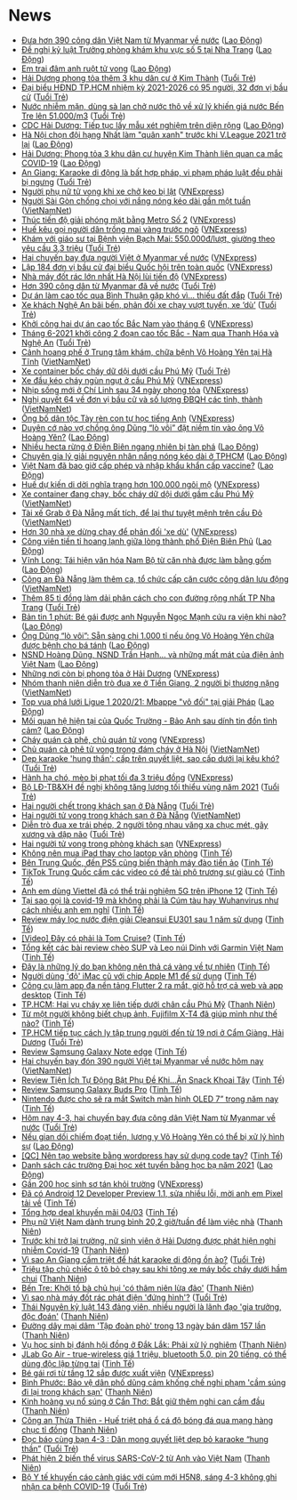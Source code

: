 # News

- [Đưa hơn 390 công dân Việt Nam từ Myanmar về nước](https://laodong.vn/the-gioi/dua-hon-390-cong-dan-viet-nam-tu-myanmar-ve-nuoc-885818.ldo) ([Lao Động](https://laodong.vn))
- [Đề nghị kỷ luật Trưởng phòng khám khu vực số 5 tại Nha Trang](https://laodong.vn/xa-hoi/de-nghi-ky-luat-truong-phong-kham-khu-vuc-so-5-tai-nha-trang-885677.ldo) ([Lao Động](https://laodong.vn))
- [Em trai đâm anh ruột tử vong](https://laodong.vn/phap-luat/em-trai-dam-anh-ruot-tu-vong-885825.ldo) ([Lao Động](https://laodong.vn))
- [Hải Dương phong tỏa thêm 3 khu dân cư ở Kim Thành](https://tuoitre.vn/hai-duong-phong-toa-them-3-khu-dan-cu-o-kim-thanh-2021030416342779.htm) ([Tuổi Trẻ](https://tuoitre.vn))
- [Đại biểu HĐND TP.HCM nhiệm kỳ 2021-2026 có 95 người, 32 đơn vị bầu cử](https://tuoitre.vn/dai-bieu-hdnd-tp-hcm-nhiem-ky-2021-2026-co-95-nguoi-32-don-vi-bau-cu-20210304170450532.htm) ([Tuổi Trẻ](https://tuoitre.vn))
- [Nước nhiễm mặn, dùng sà lan chở nước thô về xử lý khiến giá nước Bến Tre lên 51.000/m3](https://tuoitre.vn/nuoc-nhiem-man-dung-sa-lan-cho-nuoc-tho-ve-xu-ly-khien-gia-nuoc-ben-tre-len-51-000-m3-20210304170346837.htm) ([Tuổi Trẻ](https://tuoitre.vn))
- [CDC Hải Dương: Tiếp tục lấy mẫu xét nghiệm trên diện rộng](https://laodong.vn/y-te/cdc-hai-duong-tiep-tuc-lay-mau-xet-nghiem-tren-dien-rong-885798.ldo) ([Lao Động](https://laodong.vn))
- [Hà Nội chọn đội hạng Nhất làm &quot;quân xanh&quot; trước khi V.League 2021 trở lại](https://laodong.vn/the-thao/ha-noi-chon-doi-hang-nhat-lam-quan-xanh-truoc-khi-vleague-2021-tro-lai-885771.ldo) ([Lao Động](https://laodong.vn))
- [Hải Dương: Phong tỏa 3 khu dân cư huyện Kim Thành liên quan ca mắc COVID-19](https://laodong.vn/xa-hoi/hai-duong-phong-toa-3-khu-dan-cu-huyen-kim-thanh-lien-quan-ca-mac-covid-19-885811.ldo) ([Lao Động](https://laodong.vn))
- [An Giang: Karaoke di động là bất hợp pháp, vi phạm pháp luật đều phải bị ngưng](https://tuoitre.vn/an-giang-karaoke-di-dong-la-bat-hop-phap-vi-pham-phap-luat-deu-phai-bi-ngung-20210304164229613.htm) ([Tuổi Trẻ](https://tuoitre.vn))
- [Người phụ nữ tử vong khi xe chở keo bị lật](https://vnexpress.net/nguoi-phu-nu-tu-vong-khi-xe-cho-keo-bi-lat-4243623.html) ([VNExpress](https://vnexpress.net))
- [Người Sài Gòn chống chọi với nắng nóng kéo dài gần một tuần](http://vietnamnet.vn/vn/thoi-su/nguoi-sai-gon-chong-choi-voi-nang-nong-keo-dai-gan-mot-tuan-717273.html) ([VietNamNet](https://vietnamnet.vn))
- [Thúc tiến độ giải phóng mặt bằng Metro Số 2](https://vnexpress.net/thuc-tien-do-giai-phong-mat-bang-metro-so-2-4243575.html) ([VNExpress](https://vnexpress.net))
- [Huế kêu gọi người dân trồng mai vàng trước ngõ](https://vnexpress.net/hue-keu-goi-nguoi-dan-trong-mai-vang-truoc-ngo-4243586.html) ([VNExpress](https://vnexpress.net))
- [Khám với giáo sư tại Bệnh viện Bạch Mai: 550.000đ/lượt, giường theo yêu cầu 3,3 triệu](https://tuoitre.vn/kham-voi-giao-su-tai-benh-vien-bach-mai-550-000d-luot-giuong-theo-yeu-cau-3-3-trieu-2021030415314559.htm) ([Tuổi Trẻ](https://tuoitre.vn))
- [Hai chuyến bay đưa người Việt ở Myanmar về nước](https://vnexpress.net/hai-chuyen-bay-dua-nguoi-viet-o-myanmar-ve-nuoc-4243581.html) ([VNExpress](https://vnexpress.net))
- [Lập 184 đơn vị bầu cử đại biểu Quốc hội trên toàn quốc](https://vnexpress.net/lap-184-don-vi-bau-cu-dai-bieu-quoc-hoi-tren-toan-quoc-4243509.html) ([VNExpress](https://vnexpress.net))
- [Nhà máy đốt rác lớn nhất Hà Nội lùi tiến độ](https://vnexpress.net/nha-may-dot-rac-lon-nhat-ha-noi-lui-tien-do-4243436.html) ([VNExpress](https://vnexpress.net))
- [Hơn 390 công dân từ Myanmar đã về nước](https://tuoitre.vn/hon-390-cong-dan-tu-myanmar-da-ve-nuoc-20210304154627866.htm) ([Tuổi Trẻ](https://tuoitre.vn))
- [Dự án làm cao tốc qua Bình Thuận gặp khó vì... thiếu đất đắp](https://tuoitre.vn/du-an-lam-cao-toc-qua-binh-thuan-gap-kho-vi-thieu-dat-dap-20210304152429616.htm) ([Tuổi Trẻ](https://tuoitre.vn))
- [Xe khách Nghệ An bãi bến, phản đối xe chạy vượt tuyến, xe ‘dù’](https://tuoitre.vn/xe-khach-nghe-an-bai-ben-phan-doi-xe-chay-vuot-tuyen-xe-du-20210304150007798.htm) ([Tuổi Trẻ](https://tuoitre.vn))
- [Khởi công hai dự án cao tốc Bắc Nam vào tháng 6](https://vnexpress.net/khoi-cong-hai-du-an-cao-toc-bac-nam-vao-thang-6-4243524.html) ([VNExpress](https://vnexpress.net))
- [Tháng 6-2021 khởi công 2 đoạn cao tốc Bắc - Nam qua Thanh Hóa và Nghệ An](https://tuoitre.vn/thang-6-2021-khoi-cong-2-doan-cao-toc-bac-nam-qua-thanh-hoa-va-nghe-an-20210304145631987.htm) ([Tuổi Trẻ](https://tuoitre.vn))
- [Cảnh hoang phế ở Trung tâm khám, chữa bệnh Võ Hoàng Yên tại Hà Tĩnh](http://vietnamnet.vn/vn/thoi-su/canh-hoang-phe-o-trung-tam-kham-chua-benh-vo-hoang-yen-tai-ha-tinh-717206.html) ([VietNamNet](https://vietnamnet.vn))
- [Xe container bốc cháy dữ dội dưới cầu Phú Mỹ](https://tuoitre.vn/xe-container-boc-chay-du-doi-duoi-cau-phu-my-20210304145155508.htm) ([Tuổi Trẻ](https://tuoitre.vn))
- [Xe đầu kéo cháy ngùn ngụt ở cầu Phú Mỹ](https://vnexpress.net/xe-dau-keo-chay-ngun-ngut-o-cau-phu-my-4243567.html) ([VNExpress](https://vnexpress.net))
- [Nhịp sống mới ở Chí Linh sau 34 ngày phong tỏa](https://vnexpress.net/nhip-song-moi-o-chi-linh-sau-34-ngay-phong-toa-4243537.html) ([VNExpress](https://vnexpress.net))
- [Nghị quyết 64 về đơn vị bầu cử và số lượng ĐBQH các tỉnh, thành](http://vietnamnet.vn/vn/tu-lieu/van-ban/nghi-quyet-64-ve-don-vi-bau-cu-va-so-luong-dbqh-cac-tinh-thanh-717222.html) ([VietNamNet](https://vietnamnet.vn))
- [Ông bố dân tộc Tày rèn con tự học tiếng Anh](https://vnexpress.net/ong-bo-dan-toc-tay-ren-con-tu-hoc-tieng-anh-4242742.html) ([VNExpress](https://vnexpress.net))
- [Duyên cớ nào vợ chồng ông Dũng “lò vôi” đặt niềm tin vào ông Võ Hoàng Yên?](https://laodong.vn/xa-hoi/duyen-co-nao-vo-chong-ong-dung-lo-voi-dat-niem-tin-vao-ong-vo-hoang-yen-885693.ldo) ([Lao Động](https://laodong.vn))
- [Nhiều hecta rừng ở Điện Biên ngang nhiên bị tàn phá](https://laodong.vn/photo/nhieu-hecta-rung-o-dien-bien-ngang-nhien-bi-tan-pha-885672.ldo) ([Lao Động](https://laodong.vn))
- [Chuyên gia lý giải nguyên nhân nắng nóng kéo dài ở TPHCM](https://laodong.vn/video/chuyen-gia-ly-giai-nguyen-nhan-nang-nong-keo-dai-o-tphcm-885702.ldo) ([Lao Động](https://laodong.vn))
- [Việt Nam đã bao giờ cấp phép và nhập khẩu khẩn cấp vaccine?](https://laodong.vn/video-thoi-su/viet-nam-da-bao-gio-cap-phep-va-nhap-khau-khan-cap-vaccine-885497.ldo) ([Lao Động](https://laodong.vn))
- [Huế dự kiến di dời nghĩa trang hơn 100.000 ngôi mộ](https://vnexpress.net/hue-du-kien-di-doi-nghia-trang-hon-100-000-ngoi-mo-4243440.html) ([VNExpress](https://vnexpress.net))
- [Xe container đang chạy, bốc cháy dữ dội dưới gầm cầu Phú Mỹ](http://vietnamnet.vn/vn/thoi-su/xe-container-dang-chay-boc-chay-du-doi-duoi-gam-cau-phu-my-717195.html) ([VietNamNet](https://vietnamnet.vn))
- [Tài xế Grab ở Đà Nẵng mất tích, để lại thư tuyệt mệnh trên cầu Đỏ](http://vietnamnet.vn/vn/thoi-su/tai-xe-grab-o-da-nang-mat-tich-de-lai-thu-tuyet-menh-tren-cau-do-717189.html) ([VietNamNet](https://vietnamnet.vn))
- [Hơn 30 nhà xe dừng chạy để phản đối 'xe dù'](https://vnexpress.net/hon-30-nha-xe-dung-chay-de-phan-doi-xe-du-4243393.html) ([VNExpress](https://vnexpress.net))
- [Công viên tiền tỉ hoang lạnh giữa lòng thành phố Điện Biên Phủ](https://laodong.vn/photo/cong-vien-tien-ti-hoang-lanh-giua-long-thanh-pho-dien-bien-phu-885343.ldo) ([Lao Động](https://laodong.vn))
- [Vĩnh Long: Tái hiện văn hóa Nam Bộ từ căn nhà được làm bằng gốm](https://laodong.vn/photo/vinh-long-tai-hien-van-hoa-nam-bo-tu-can-nha-duoc-lam-bang-gom-885563.ldo) ([Lao Động](https://laodong.vn))
- [Công an Đà Nẵng làm thêm ca, tổ chức cấp căn cước công dân lưu động](http://vietnamnet.vn/vn/thoi-su/cong-an-da-nang-lam-them-ca-to-chuc-cap-can-cuoc-cong-dan-luu-dong-717181.html) ([VietNamNet](https://vietnamnet.vn))
- [Thêm 85 tỉ đồng làm dải phân cách cho con đường rộng nhất TP Nha Trang](https://tuoitre.vn/them-85-ti-dong-lam-dai-phan-cach-cho-con-duong-rong-nhat-tp-nha-trang-20210303184312707.htm) ([Tuổi Trẻ](https://tuoitre.vn))
- [Bản tin 1 phút: Bé gái được anh Nguyễn Ngọc Mạnh cứu ra viện khi nào?](https://laodong.vn/video/ban-tin-1-phut-be-gai-duoc-anh-nguyen-ngoc-manh-cuu-ra-vien-khi-nao-885692.ldo) ([Lao Động](https://laodong.vn))
- [Ông Dũng “lò vôi”: Sẵn sàng chi 1.000 tỉ nếu ông Võ Hoàng Yên chữa được bệnh cho bá tánh](https://laodong.vn/phap-luat/ong-dung-lo-voi-san-sang-chi-1000-ti-neu-ong-vo-hoang-yen-chua-duoc-benh-cho-ba-tanh-885627.ldo) ([Lao Động](https://laodong.vn))
- [NSND Hoàng Dũng, NSND Trần Hạnh... và những mất mát của điện ảnh Việt Nam](https://laodong.vn/van-hoa-giai-tri/nsnd-hoang-dung-nsnd-tran-hanh-va-nhung-mat-mat-cua-dien-anh-viet-nam-885679.ldo) ([Lao Động](https://laodong.vn))
- [Những nơi còn bị phong tỏa ở Hải Dương](https://vnexpress.net/nhung-noi-con-bi-phong-toa-o-hai-duong-4243308.html) ([VNExpress](https://vnexpress.net))
- [Nhóm thanh niên diễn trò đua xe ở Tiền Giang, 2 người bị thương nặng](http://vietnamnet.vn/vn/thoi-su/an-toan-giao-thong/nhom-thanh-nien-dien-tro-dua-xe-o-tien-giang-2-nguoi-bi-thuong-nang-717171.html) ([VietNamNet](https://vietnamnet.vn))
- [Top vua phá lưới Ligue 1 2020/21: Mbappe &quot;vô đối&quot; tại giải Pháp](https://laodong.vn/photo/top-vua-pha-luoi-ligue-1-202021-mbappe-vo-doi-tai-giai-phap-885636.ldo) ([Lao Động](https://laodong.vn))
- [Mối quan hệ hiện tại của Quốc Trường - Bảo Anh sau dính tin đồn tình cảm?](https://laodong.vn/photo/moi-quan-he-hien-tai-cua-quoc-truong-bao-anh-sau-dinh-tin-don-tinh-cam-885665.ldo) ([Lao Động](https://laodong.vn))
- [Cháy quán cà phê, chủ quán tử vong](https://vnexpress.net/chay-quan-ca-phe-chu-quan-tu-vong-4243427.html) ([VNExpress](https://vnexpress.net))
- [Chủ quán cà phê tử vong trong đám cháy ở Hà Nội](http://vietnamnet.vn/vn/thoi-su/chu-quan-ca-phe-tu-vong-trong-dam-chay-o-ha-noi-717165.html) ([VietNamNet](https://vietnamnet.vn))
- [Dẹp karaoke 'hung thần': cấp trên quyết liệt, sao cấp dưới lại kêu khó?](https://tuoitre.vn/dep-karaoke-hung-than-cap-tren-quyet-liet-sao-cap-duoi-lai-keu-kho-20210304080353726.htm) ([Tuổi Trẻ](https://tuoitre.vn))
- [Hành hạ chó, mèo bị phạt tối đa 3 triệu đồng](https://vnexpress.net/hanh-ha-cho-meo-bi-phat-toi-da-3-trieu-dong-4243255.html) ([VNExpress](https://vnexpress.net))
- [Bộ LĐ-TB&XH đề nghị không tăng lương tối thiểu vùng năm 2021](https://tuoitre.vn/bo-ld-tbxh-de-nghi-khong-tang-luong-toi-thieu-vung-nam-2021-20210304101414934.htm) ([Tuổi Trẻ](https://tuoitre.vn))
- [Hai người chết trong khách sạn ở Đà Nẵng](https://tuoitre.vn/hai-nguoi-chet-trong-khach-san-o-da-nang-20210304110809291.htm) ([Tuổi Trẻ](https://tuoitre.vn))
- [Hai người tử vong trong khách sạn ở Đà Nẵng](http://vietnamnet.vn/vn/thoi-su/hai-nguoi-tu-vong-trong-khach-san-o-da-nang-717150.html) ([VietNamNet](https://vietnamnet.vn))
- [Diễn trò đua xe trái phép, 2 người tông nhau văng xa chục mét, gãy xương và dập não](https://tuoitre.vn/dien-tro-dua-xe-trai-phep-2-nguoi-tong-nhau-vang-xa-chuc-met-gay-xuong-va-dap-nao-20210304104637655.htm) ([Tuổi Trẻ](https://tuoitre.vn))
- [Hai người tử vong trong phòng khách sạn](https://vnexpress.net/hai-nguoi-tu-vong-trong-phong-khach-san-4243362.html) ([VNExpress](https://vnexpress.net))
- [Không nên mua iPad thay cho laptop văn phòng](https://tinhte.vn/thread/khong-nen-mua-ipad-thay-cho-laptop-van-phong.3285102/) ([Tinh Tế](https://tinhte.vn))
- [Bên Trung Quốc, đến PS5 cũng biến thành máy đào tiền ảo](https://tinhte.vn/thread/ben-trung-quoc-den-ps5-cung-bien-thanh-may-dao-tien-ao.3287317/) ([Tinh Tế](https://tinhte.vn))
- [TikTok Trung Quốc cấm các video có đề tài phô trương sự giàu có](https://tinhte.vn/thread/tiktok-trung-quoc-cam-cac-video-co-de-tai-pho-truong-su-giau-co.3287014/) ([Tinh Tế](https://tinhte.vn))
- [Anh em dùng Viettel đã có thể trải nghiệm 5G trên iPhone 12](https://tinhte.vn/thread/anh-em-dung-viettel-da-co-the-trai-nghiem-5g-tren-iphone-12.3287269/) ([Tinh Tế](https://tinhte.vn))
- [Tại sao gọi là covid-19 mà không phải là Cúm tàu hay Wuhanvirus như cách nhiều anh em nghĩ](https://tinhte.vn/thread/tai-sao-goi-la-covid-19-ma-khong-phai-la-cum-tau-hay-wuhanvirus-nhu-cach-nhieu-anh-em-nghi.3286826/) ([Tinh Tế](https://tinhte.vn))
- [Review máy lọc nước điện giải Cleansui EU301 sau 1 năm sử dụng](https://tinhte.vn/thread/review-may-loc-nuoc-dien-giai-cleansui-eu301-sau-1-nam-su-dung.3284994/) ([Tinh Tế](https://tinhte.vn))
- [[Video] Đây có phải là Tom Cruise?](https://tinhte.vn/thread/video-day-co-phai-la-tom-cruise.3286753/) ([Tinh Tế](https://tinhte.vn))
- [Tổng kết các bài review chèo SUP và Leo núi Dinh với Garmin Việt Nam](https://tinhte.vn/thread/tong-ket-cac-bai-review-cheo-sup-va-leo-nui-dinh-voi-garmin-viet-nam.3287015/) ([Tinh Tế](https://tinhte.vn))
- [Đây là những lý do bạn không nên thả cá vàng về tự nhiên](https://tinhte.vn/thread/day-la-nhung-ly-do-ban-khong-nen-tha-ca-vang-ve-tu-nhien.3286345/) ([Tinh Tế](https://tinhte.vn))
- [Người dùng 'độ' iMac cũ với chip Apple M1 để sử dụng](https://tinhte.vn/thread/nguoi-dung-do-imac-cu-voi-chip-apple-m1-de-su-dung.3287081/) ([Tinh Tế](https://tinhte.vn))
- [Công cụ làm app đa nền tảng Flutter 2 ra mắt, giờ hỗ trợ cả web và app desktop](https://tinhte.vn/thread/cong-cu-lam-app-da-nen-tang-flutter-2-ra-mat-gio-ho-tro-ca-web-va-app-desktop.3287060/) ([Tinh Tế](https://tinhte.vn))
- [TP.HCM: Hai vụ cháy xe liên tiếp dưới chân cầu Phú Mỹ](https://thanhnien.vn/thoi-su/tphcm-hai-vu-chay-xe-lien-tiep-duoi-chan-cau-phu-my-1349547.html) ([Thanh Niên](https://thanhnien.vn))
- [Từ một người không biết chụp ảnh, Fujifilm X-T4 đã giúp mình như thế nào?](https://tinhte.vn/thread/tu-mot-nguoi-khong-biet-chup-anh-fujifilm-x-t4-da-giup-minh-nhu-the-nao.3286303/) ([Tinh Tế](https://tinhte.vn))
- [TP.HCM tiếp tục cách ly tập trung người đến từ 19 nơi ở Cẩm Giàng, Hải Dương](https://tuoitre.vn/tp-hcm-tiep-tuc-cach-ly-tap-trung-nguoi-den-tu-19-noi-o-cam-giang-hai-duong-20210304100704872.htm) ([Tuổi Trẻ](https://tuoitre.vn))
- [Review Samsung Galaxy Note edge](https://tinhte.vn/thread/review-samsung-galaxy-note-edge.3286515/) ([Tinh Tế](https://tinhte.vn))
- [Hai chuyến bay đón 390 người Việt tại Myanmar về nước hôm nay](http://vietnamnet.vn/vn/thoi-su/an-toan-giao-thong/hai-chuyen-bay-don-390-nguoi-viet-tai-myanmar-ve-nuoc-hom-nay-717109.html) ([VietNamNet](https://vietnamnet.vn))
- [Review Tiện Ích Tự Động Bật Phụ Đề Khi...Ăn Snack Khoai Tây](https://tinhte.vn/thread/review-tien-ich-tu-dong-bat-phu-de-khi-an-snack-khoai-tay.3286769/) ([Tinh Tế](https://tinhte.vn))
- [Review Samsung Galaxy Buds Pro](https://tinhte.vn/thread/review-samsung-galaxy-buds-pro.3287368/) ([Tinh Tế](https://tinhte.vn))
- [Nintendo được cho sẽ ra mắt Switch màn hình OLED 7” trong năm nay](https://tinhte.vn/thread/nintendo-duoc-cho-se-ra-mat-switch-man-hinh-oled-7-trong-nam-nay.3287149/) ([Tinh Tế](https://tinhte.vn))
- [Hôm nay 4-3, hai chuyến bay đưa công dân Việt Nam từ Myanmar về nước](https://tuoitre.vn/hom-nay-4-3-hai-chuyen-bay-dua-cong-dan-viet-nam-tu-myanmar-ve-nuoc-20210304094629438.htm) ([Tuổi Trẻ](https://tuoitre.vn))
- [Nếu gian dối chiếm đoạt tiền, lương y Võ Hoàng Yên có thể bị xử lý hình sự](https://laodong.vn/video-thoi-su/neu-gian-doi-chiem-doat-tien-luong-y-vo-hoang-yen-co-the-bi-xu-ly-hinh-su-885599.ldo) ([Lao Động](https://laodong.vn))
- [[QC] Nên tạo website bằng wordpress hay sử dụng code tay?](https://tinhte.vn/thread/qc-nen-tao-website-bang-wordpress-hay-su-dung-code-tay.3287138/) ([Tinh Tế](https://tinhte.vn))
- [Danh sách các trường Đại học xét tuyển bằng học bạ năm 2021](https://laodong.vn/giao-duc/danh-sach-cac-truong-dai-hoc-xet-tuyen-bang-hoc-ba-nam-2021-885600.ldo) ([Lao Động](https://laodong.vn))
- [Gần 200 học sinh sơ tán khỏi trường](https://vnexpress.net/gan-200-hoc-sinh-so-tan-khoi-truong-4243262.html) ([VNExpress](https://vnexpress.net))
- [Đã có Android 12 Developer Preview 1.1, sửa nhiều lỗi, mời anh em Pixel tải về](https://tinhte.vn/thread/da-co-android-12-developer-preview-1-1-sua-nhieu-loi-moi-anh-em-pixel-tai-ve.3287342/) ([Tinh Tế](https://tinhte.vn))
- [Tổng hợp deal khuyến mãi 04/03](https://tinhte.vn/thread/tong-hop-deal-khuyen-mai-04-03.3287274/) ([Tinh Tế](https://tinhte.vn))
- [Phụ nữ Việt Nam dành trung bình 20,2 giờ/tuần để làm việc nhà](https://thanhnien.vn/thoi-su/phu-nu-viet-nam-danh-trung-binh-202-giotuan-de-lam-viec-nha-1349548.html) ([Thanh Niên](https://thanhnien.vn))
- [Trước khi trở lại trường, nữ sinh viên ở Hải Dương được phát hiện nghi nhiễm Covid-19](https://thanhnien.vn/thoi-su/truoc-khi-tro-lai-truong-nu-sinh-vien-o-hai-duong-duoc-phat-hien-nghi-nhiem-covid-19-1349534.html) ([Thanh Niên](https://thanhnien.vn))
- [Vì sao An Giang cấm triệt để hát karaoke di động ồn ào?](https://tuoitre.vn/vi-sao-an-giang-cam-triet-de-hat-karaoke-di-dong-on-ao-20210304081442749.htm) ([Tuổi Trẻ](https://tuoitre.vn))
- [Triệu tập chủ chiếc ô tô bỏ chạy sau khi tông xe máy bốc cháy dưới hầm chui](https://thanhnien.vn/thoi-su/trieu-tap-chu-chiec-o-to-bo-chay-sau-khi-tong-xe-may-boc-chay-duoi-ham-chui-1349532.html) ([Thanh Niên](https://thanhnien.vn))
- [Bến Tre: Khởi tố bà chủ hụi 'có thâm niên lừa đảo'](https://thanhnien.vn/thoi-su/ben-tre-khoi-to-ba-chu-hui-co-tham-nien-lua-dao-1349505.html) ([Thanh Niên](https://thanhnien.vn))
- [Vì sao nhà máy đốt rác phát điện 'đứng hình'?](https://tuoitre.vn/vi-sao-nha-may-dot-rac-phat-dien-dung-hinh-2021030407472214.htm) ([Tuổi Trẻ](https://tuoitre.vn))
- [Thái Nguyên kỷ luật 143 đảng viên, nhiều người là lãnh đạo 'gia trưởng, độc đoán'](https://thanhnien.vn/thoi-su/thai-nguyen-ky-luat-143-dang-vien-nhieu-nguoi-la-lanh-dao-gia-truong-doc-doan-1349524.html) ([Thanh Niên](https://thanhnien.vn))
- [Đường dây mại dâm 'Tập đoàn phò' trong 13 ngày bán dâm 157 lần](https://thanhnien.vn/thoi-su/duong-day-mai-dam-tap-doan-pho-trong-13-ngay-ban-dam-157-lan-1349519.html) ([Thanh Niên](https://thanhnien.vn))
- [Vụ học sinh bị đánh hội đồng ở Đắk Lắk: Phải xử lý nghiêm](https://thanhnien.vn/thoi-su/vu-hoc-sinh-bi-danh-hoi-dong-o-dak-lak-phai-xu-ly-nghiem-1349492.html) ([Thanh Niên](https://thanhnien.vn))
- [JLab Go Air - true-wireless giá 1 triệu, bluetooth 5.0, pin 20 tiếng, có thể dùng độc lập từng tai](https://tinhte.vn/thread/jlab-go-air-true-wireless-gia-1-trieu-bluetooth-5-0-pin-20-tieng-co-the-dung-doc-lap-tung-tai.3285666/) ([Tinh Tế](https://tinhte.vn))
- [Bé gái rơi từ tầng 12 sắp được xuất viện](https://vnexpress.net/be-gai-roi-tu-tang-12-sap-duoc-xuat-vien-4243165.html) ([VNExpress](https://vnexpress.net))
- [Bình Phước: Bảo vệ dân phố dũng cảm khống chế nghi phạm 'cầm súng đi lại trong khách sạn'](https://thanhnien.vn/thoi-su/binh-phuoc-bao-ve-dan-pho-dung-cam-khong-che-nghi-pham-cam-sung-di-lai-trong-khach-san-1349453.html) ([Thanh Niên](https://thanhnien.vn))
- [Kinh hoàng vụ nổ súng ở Cần Thơ: Bắt giữ thêm nghi can cầm đầu](https://thanhnien.vn/thoi-su/kinh-hoang-vu-no-sung-o-can-tho-bat-giu-nghi-can-cam-dau-1349478.html) ([Thanh Niên](https://thanhnien.vn))
- [Công an Thừa Thiên - Huế triệt phá ổ cá độ bóng đá qua mạng hàng chục tỉ đồng](https://thanhnien.vn/thoi-su/cong-an-thua-thien-hue-triet-pha-o-ca-do-bong-da-qua-mang-hang-chuc-ti-dong-1349435.html) ([Thanh Niên](https://thanhnien.vn))
- [Đọc báo cùng bạn 4-3 : Dân mong quyết liệt dẹp bỏ karaoke “hung thần”](https://tuoitre.vn/doc-bao-cung-ban-4-3-dan-mong-quyet-liet-dep-bo-karaoke-hung-than-20210304061137198.htm) ([Tuổi Trẻ](https://tuoitre.vn))
- [Phát hiện 2 biến thể virus SARS-CoV-2 từ Anh vào Việt Nam](https://thanhnien.vn/thoi-su/phat-hien-2-bien-the-virus-sars-cov-2-tu-anh-vao-viet-nam-1349430.html) ([Thanh Niên](https://thanhnien.vn))
- [Bộ Y tế khuyến cáo cảnh giác với cúm mới H5N8, sáng 4-3 không ghi nhận ca bệnh COVID-19](https://tuoitre.vn/bo-y-te-khuyen-cao-canh-giac-voi-cum-moi-h5n8-sang-4-3-khong-ghi-nhan-ca-benh-covid-19-20210304061605681.htm) ([Tuổi Trẻ](https://tuoitre.vn))

